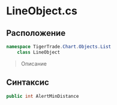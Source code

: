 
# LineObject.cs
## Расположение
```csharp
namespace TigerTrade.Chart.Objects.List  
    class LineObject
```

> Описание

## Синтаксис
```csharp
public int AlertMinDistance
```
